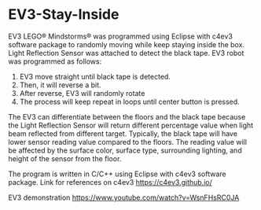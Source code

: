 # EV3-Stay-Inside
EV3 LEGO® Mindstorms® was programmed using Eclipse with c4ev3 software package to randomly moving while keep staying inside the box. Light Reflection Sensor was attached to detect the black tape. 
EV3 robot was programmed as follows:
  1. EV3 move straight until black tape is detected.
  2. Then, it will reverse a bit.
  3. After reverse, EV3 will randomly rotate
  4. The process will keep repeat in loops until center button is pressed.

The EV3 can differentiate between the floors and the black tape because the Light Reflection Sensor will return different percentage value when light beam reflected from different target.
Typically, the black tape will have lower sensor reading value compared to the floors. 
The reading value will be affected by the surface color, surface type, surrounding lighting, and height of the sensor from the floor.


The program is written in C/C++ using Eclipse with c4ev3 software package. Link for references on c4ev3 https://c4ev3.github.io/

EV3 demonstration https://www.youtube.com/watch?v=WsnFHsRC0JA 
